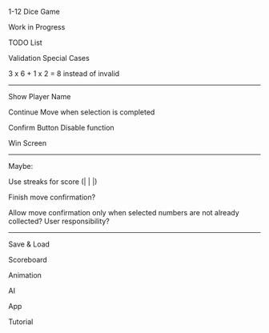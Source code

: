 1-12 Dice Game

Work in Progress


TODO List


Validation Special Cases

3 x 6 + 1 x 2 = 8 instead of invalid

___

Show Player Name

Continue Move when selection is completed

Confirm Button Disable function

Win Screen

___

Maybe:

Use streaks for score (| | |)

Finish move confirmation?

Allow move confirmation only when selected numbers are not already collected? User responsibility?

___

Save & Load

Scoreboard

Animation

AI

App

Tutorial